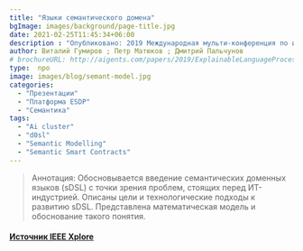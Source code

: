 ```yaml
---
title: "Языки семантического домена"
bgImage: images/background/page-title.jpg
date: 2021-02-25T11:45:34+06:00
description : "Опубликовано: 2019 Международная мульти-конференция по инженерным, компьютерным и информационным наукам (СИБИРКОН)"
author: Виталий Гумиров ; Петр Матюков ; Дмитрий Пальчунов 
# brochureURL: http://aigents.com/papers/2019/ExplainableLanguageProcessing2019.pdf
type:  npo
image: images/blog/semant-model.jpg
categories: 
  - "Презентации"
  - "Платформа ESDP"
  - "Семантика"
tags:
  - "Ai cluster"
  - "d0sl"
  - "Semantic Modelling"
  - "Semantic Smart Contracts"
---
```


>Аннотация:
Обосновывается введение семантических доменных языков (sDSL) с точки зрения проблем, стоящих перед ИТ-индустрией. Описаны цели и технологические подходы к развитию sDSL. Представлена математическая модель и обоснование такого понятия.
#### [Источник IEEE Xplore](https://ieeexplore.ieee.org/document/8958237/authors)


